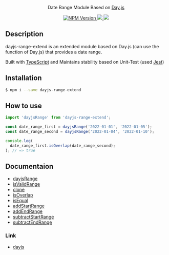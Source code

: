 <p align="center">Date Range Module Based on <a href="https://github.com/iamkun/dayjs" target="_blank">Day.js</a></p>

<p align="center">
    <a href="https://www.npmjs.com/package/dayjs-range-extend">
        <img src="https://img.shields.io/npm/v/dayjs-range-extend.svg?style=flat-square&colorB=51C838" alt="NPM Version" />
    </a>
    <a href="https://github.com/semantic-release/semantic-release">
        <img src="https://img.shields.io/badge/%20%20%F0%9F%93%A6%F0%9F%9A%80-semantic--release-e10079.svg" />
    </a>
    <a href="https://codecov.io/gh/imwh0im/dayjs-range-extend">
      <img src="https://codecov.io/gh/imwh0im/dayjs-range-extend/branch/main/graph/badge.svg?token=JZ8Z0KG42E"/>
    </a>
</p>

## Description
<p>dayjs-range-extend is an extended module based on Day.js (can use the function of Day.js) that provides a date range.</p>
<p>Built with <a href="https://github.com/microsoft/TypeScript" target="_blank">TypeScript</a> and Maintains stability based on Unit-Test (used <a href="https://github.com/facebook/jest">Jest</a>)</p>

## Installation
  ```sh
  $ npm i --save dayjs-range-extend
  ```

## How to use
  ```typescript
  import 'dayjsRange' from 'dayjs-range-extend';

  const date_range_first = dayjsRange('2022-01-01', '2022-01-05');
  const date_range_second = dayjsRange('2022-01-04', '2022-01-10');

  console.log(
    date_range_first.isOverlap(date_range_second);
  ); // => true
  ```

## Documentaion
  - [dayjsRange](/docs/dayjs-range.md)
  - [isValidRange](/docs/is-valid-range.md)
  - [clone](/docs/clone.md)
  - [isOverlap](/docs/is-overlap.md)
  - [isEqual](/docs/is-equal.md)
  - [addStartRange](/docs/add-start-range.md)
  - [addEndRange](/docs/add-end-range.md)
  - [subtractStartRange](/docs/subtract-start-range.md)
  - [subtractEndRange](/docs/subtract-end-range.md)

### Link
  - [dayjs](https://github.com/iamkun/dayjs)
